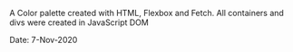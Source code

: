 A Color palette created with HTML, Flexbox and Fetch. All containers and divs were created in JavaScript DOM

Date: 7-Nov-2020
